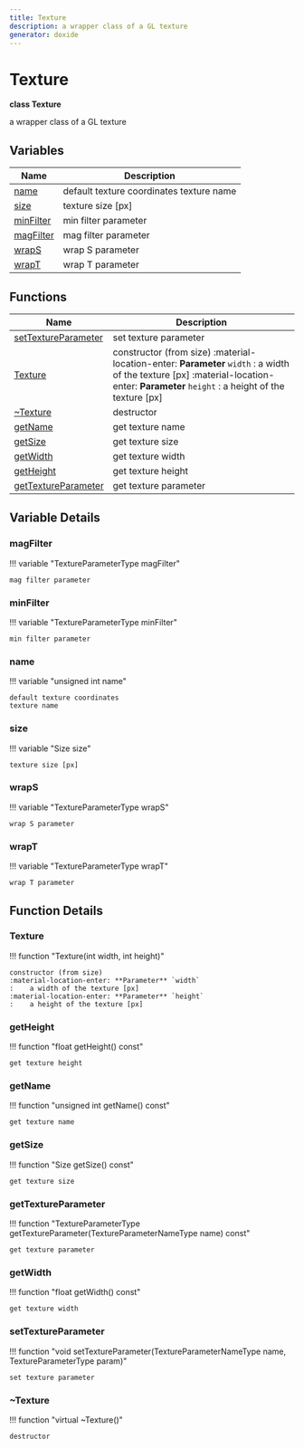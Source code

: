 ```yaml
---
title: Texture
description: a wrapper class of a GL texture 
generator: doxide
---
```



# Texture

**class Texture**

a wrapper class of a GL texture

## Variables

| Name | Description |
| ---- | ----------- |
| [name](#name) | default texture coordinates texture name  |
| [size](#size) | texture size [px]  |
| [minFilter](#minFilter) | min filter parameter  |
| [magFilter](#magFilter) | mag filter parameter  |
| [wrapS](#wrapS) | wrap S parameter  |
| [wrapT](#wrapT) | wrap T parameter  |

## Functions

| Name | Description |
| ---- | ----------- |
| [setTextureParameter](#setTextureParameter) | set texture parameter  |
| [Texture](#Texture) | constructor (from size) :material-location-enter: **Parameter** `width` :    a width of the texture [px] :material-location-enter: **Parameter** `height` :    a height of the texture [px]  |
| [~Texture](#_u007eTexture) | destructor  |
| [getName](#getName) | get texture name  |
| [getSize](#getSize) | get texture size  |
| [getWidth](#getWidth) | get texture width  |
| [getHeight](#getHeight) | get texture height  |
| [getTextureParameter](#getTextureParameter) | get texture parameter  |

## Variable Details

### magFilter<a name="magFilter"></a>

!!! variable "TextureParameterType magFilter"

    mag filter parameter

### minFilter<a name="minFilter"></a>

!!! variable "TextureParameterType minFilter"

    min filter parameter

### name<a name="name"></a>

!!! variable "unsigned int name"

    default texture coordinates
    texture name

### size<a name="size"></a>

!!! variable "Size size"

    texture size [px]

### wrapS<a name="wrapS"></a>

!!! variable "TextureParameterType wrapS"

    wrap S parameter

### wrapT<a name="wrapT"></a>

!!! variable "TextureParameterType wrapT"

    wrap T parameter

## Function Details

### Texture<a name="Texture"></a>

!!! function "Texture(int width, int height)"

    constructor (from size)
    :material-location-enter: **Parameter** `width`
    :    a width of the texture [px]
    :material-location-enter: **Parameter** `height`
    :    a height of the texture [px]

### getHeight<a name="getHeight"></a>

!!! function "float getHeight() const"

    get texture height

### getName<a name="getName"></a>

!!! function "unsigned int getName() const"

    get texture name

### getSize<a name="getSize"></a>

!!! function "Size getSize() const"

    get texture size

### getTextureParameter<a name="getTextureParameter"></a>

!!! function "TextureParameterType getTextureParameter(TextureParameterNameType name) const"

    get texture parameter

### getWidth<a name="getWidth"></a>

!!! function "float getWidth() const"

    get texture width

### setTextureParameter<a name="setTextureParameter"></a>

!!! function "void setTextureParameter(TextureParameterNameType name, TextureParameterType param)"

    set texture parameter

### ~Texture<a name="_u007eTexture"></a>

!!! function "virtual ~Texture()"

    destructor
